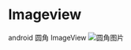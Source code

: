 # Imageview
android  圆角 ImageView
![圆角图片](https://github.com/wang709693972wei/Imageview/blob/master/20160617111423.png)

